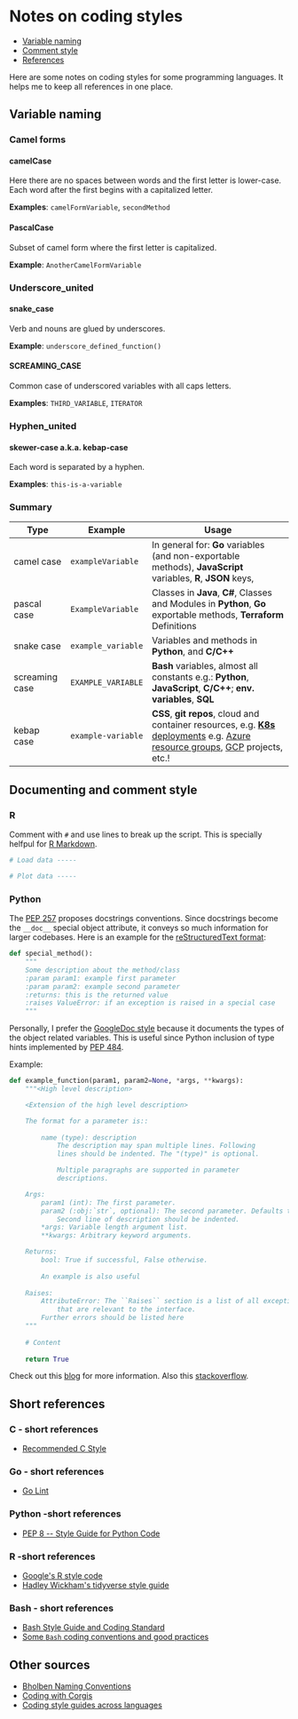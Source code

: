 # Notes on coding styles

<!-- toc -->
- [Variable naming](##variable-naming)
- [Comment style](##documenting-and-comment-style)
- [References](##references)

<!-- tocstop -->

Here are some notes on coding styles for some programming languages. It helps me to keep all references in one place.

## Variable naming

### Camel forms

#### camelCase  

Here there are no spaces between words and the first letter is lower-case.
Each word after the first begins with a capitalized letter.

**Examples**: `camelFormVariable`, `secondMethod`

#### PascalCase

Subset of camel form where the first letter is capitalized.

**Example**: `AnotherCamelFormVariable`

### Underscore_united

#### snake_case

Verb and nouns are glued by underscores.

**Example**: `underscore_defined_function()`

#### SCREAMING_CASE

Common case of underscored variables with all caps letters.

**Examples**: `THIRD_VARIABLE`, `ITERATOR` 

### Hyphen_united

#### skewer-case a.k.a. kebap-case

Each word is separated by a hyphen.

**Examples**: `this-is-a-variable`

### Summary

Type           | Example             | Usage                                                                                             |
---------------|---------------------|---------------------------------------------------------------------------------------------------|
camel case     | `exampleVariable`   | In general for: **Go** variables (and non-exportable methods), **JavaScript** variables, **R**, **JSON** keys,           |
pascal case    | `ExampleVariable`   | Classes in **Java**, **C#**, Classes and Modules in **Python**, **Go** exportable methods, **Terraform** Definitions        |
snake case     | `example_variable`  | Variables and methods in **Python**, and **C/C++**                                                        |
screaming case | `EXAMPLE_VARIABLE`  | **Bash** variables, almost all constants e.g.: **Python**, **JavaScript**, **C/C++**; **env. variables**, **SQL**                   |
kebap case     | `example-variable`  | **CSS**, **git repos**, cloud and container resources, e.g. [**K8s** deployments](https://medium.com/faun/kubernetes-pod-naming-convention-78272fcc53ed) e.g. [Azure resource groups](https://docs.microsoft.com/en-us/azure/cloud-adoption-framework/ready/azure-best-practices/resource-naming), [GCP](https://stepan.wtf/cloud-naming-convention/) projects, etc.!                                                           |

## Documenting and comment style

### R

Comment with `#` and use lines to break up the script. This is specially helfpul for [R Markdown](https://rmarkdown.rstudio.com/).

```R
# Load data -----

# Plot data -----
```

### Python

The [PEP 257](https://www.python.org/dev/peps/pep-0257/) proposes docstrings conventions. Since docstrings become the `__doc__` special object attribute, it conveys so much information for larger codebases. Here is an example for the [reStructuredText format](https://www.python.org/dev/peps/pep-0287/):

```python
def special_method():
    """
    Some description about the method/class
    :param param1: example first parameter
    :param param2: example second parameter
    :returns: this is the returned value
    :raises ValueError: if an exception is raised in a special case
    """
```

Personally, I prefer the [GoogleDoc style](https://sphinxcontrib-napoleon.readthedocs.io/en/latest/example_google.html) because it documents the types of the object related variables. This is useful since Python inclusion of type hints implemented by [PEP 484](https://www.python.org/dev/peps/pep-0484/).

Example:

```python
def example_function(param1, param2=None, *args, **kwargs):
    """<High level description>

    <Extension of the high level description>

    The format for a parameter is::
    
        name (type): description
            The description may span multiple lines. Following
            lines should be indented. The "(type)" is optional.

            Multiple paragraphs are supported in parameter
            descriptions.

    Args:
        param1 (int): The first parameter.
        param2 (:obj:`str`, optional): The second parameter. Defaults to None.
            Second line of description should be indented.
        *args: Variable length argument list.
        **kwargs: Arbitrary keyword arguments.

    Returns:
        bool: True if successful, False otherwise.
           
        An example is also useful
        
    Raises:
        AttributeError: The ``Raises`` section is a list of all exceptions
            that are relevant to the interface.
        Further errors should be listed here
    """
    
    # Content
    
    return True

```


Check out this [blog](http://daouzli.com/blog/docstring.html) for more information. Also this [stackoverflow](https://stackoverflow.com/a/24385103).

## Short references

### C - short references

- [Recommended C Style](https://www.doc.ic.ac.uk/lab/cplus/cstyle.html)

### Go - short references

- [Go Lint](https://github.com/golang/lint)

### Python -short references

- [PEP 8 -- Style Guide for Python Code](https://www.python.org/dev/peps/pep-0008/)

### R -short references

- [Google's R style code](https://google.github.io/styleguide/Rguide.html)
- [Hadley Wickham's tidyverse style guide](https://style.tidyverse.org/)

### Bash - short references

- [Bash Style Guide and Coding Standard](https://lug.fh-swf.de/vim/vim-bash/StyleGuideShell.en.pdf)
- [Some `Bash` coding conventions and good practices](https://github.com/icy/bash-coding-style)

## Other sources

- [Bholben Naming Conventions](https://github.com/bholben/Naming-Conventions)
- [Coding with Corgis](https://medium.com/codewithcorgis/naming-conventions-with-corgis-8a567549c4bc)
- [Coding style guides across languages]([https://www.endpoint.com/blog/2015/08/17/coding-style-guides-across-languages)
